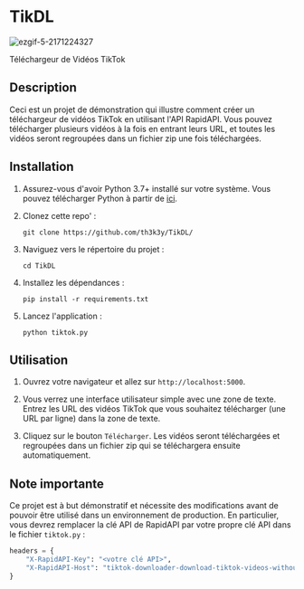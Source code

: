 # TikDL

![ezgif-5-2171224327](https://github.com/th3k3y/TikDL/assets/49789253/091bf92e-edac-4262-b89e-1cb6704d7a8d)

Téléchargeur de Vidéos TikTok

## Description

Ceci est un projet de démonstration qui illustre comment créer un téléchargeur de vidéos TikTok en utilisant l'API RapidAPI. Vous pouvez télécharger plusieurs vidéos à la fois en entrant leurs URL, et toutes les vidéos seront regroupées dans un fichier zip une fois téléchargées.

## Installation

1. Assurez-vous d'avoir Python 3.7+ installé sur votre système. Vous pouvez télécharger Python à partir de [ici](https://www.python.org/downloads/).

2. Clonez cette repo' :
    ```
    git clone https://github.com/th3k3y/TikDL/
    ```
3. Naviguez vers le répertoire du projet :
    ```
    cd TikDL
    ```
4. Installez les dépendances :
    ```
    pip install -r requirements.txt
    ```
5. Lancez l'application :
    ```
    python tiktok.py
    ```

## Utilisation

1. Ouvrez votre navigateur et allez sur `http://localhost:5000`.

2. Vous verrez une interface utilisateur simple avec une zone de texte. Entrez les URL des vidéos TikTok que vous souhaitez télécharger (une URL par ligne) dans la zone de texte.

3. Cliquez sur le bouton `Télécharger`. Les vidéos seront téléchargées et regroupées dans un fichier zip qui se téléchargera ensuite automatiquement.

## Note importante

Ce projet est à but démonstratif et nécessite des modifications avant de pouvoir être utilisé dans un environnement de production. En particulier, vous devrez remplacer la clé API de RapidAPI par votre propre clé API dans le fichier `tiktok.py` :

```python
headers = {
    "X-RapidAPI-Key": "<votre clé API>",
    "X-RapidAPI-Host": "tiktok-downloader-download-tiktok-videos-without-watermark.p.rapidapi.com"
}
```
